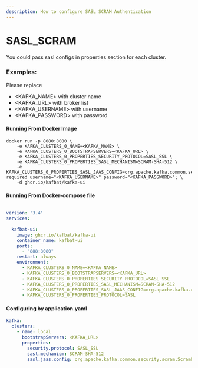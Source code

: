 ```yaml
---
description: How to configure SASL SCRAM Authentication
---
```


# SASL\_SCRAM

You could pass sasl configs in properties section for each cluster.

### Examples:

Please replace

* \<KAFKA\_NAME> with cluster name
* \<KAFKA\_URL> with broker list
* \<KAFKA\_USERNAME> with username
* \<KAFKA\_PASSWORD> with password

#### Running From Docker Image

```
docker run -p 8080:8080 \
    -e KAFKA_CLUSTERS_0_NAME=<KAFKA_NAME> \
    -e KAFKA_CLUSTERS_0_BOOTSTRAPSERVERS=<KAFKA_URL> \
    -e KAFKA_CLUSTERS_0_PROPERTIES_SECURITY_PROTOCOL=SASL_SSL \
    -e KAFKA_CLUSTERS_0_PROPERTIES_SASL_MECHANISM=SCRAM-SHA-512 \     
    -e KAFKA_CLUSTERS_0_PROPERTIES_SASL_JAAS_CONFIG=org.apache.kafka.common.security.scram.ScramLoginModule required username="<KAFKA_USERNAME>" password="<KAFKA_PASSWORD>"; \
    -d ghcr.io/kafbat/kafka-ui 
```

#### Running From Docker-compose file

```yaml

version: '3.4'
services:
  
  kafbat-ui:
    image: ghcr.io/kafbat/kafka-ui
    container_name: kafbat-ui
    ports:
      - "888:8080"
    restart: always
    environment:
      - KAFKA_CLUSTERS_0_NAME=<KAFKA_NAME>
      - KAFKA_CLUSTERS_0_BOOTSTRAPSERVERS=<KAFKA_URL>
      - KAFKA_CLUSTERS_0_PROPERTIES_SECURITY_PROTOCOL=SASL_SSL
      - KAFKA_CLUSTERS_0_PROPERTIES_SASL_MECHANISM=SCRAM-SHA-512
      - KAFKA_CLUSTERS_0_PROPERTIES_SASL_JAAS_CONFIG=org.apache.kafka.common.security.scram.ScramLoginModule required username="<KAFKA_USERNAME>" password="<KAFKA_PASSWORD>";
      - KAFKA_CLUSTERS_0_PROPERTIES_PROTOCOL=SASL
```

#### Configuring by application.yaml

```yaml
kafka:
  clusters:
    - name: local
      bootstrapServers: <KAFKA_URL>
      properties:
        security.protocol: SASL_SSL
        sasl.mechanism: SCRAM-SHA-512        
        sasl.jaas.config: org.apache.kafka.common.security.scram.ScramLoginModule required username="<KAFKA_USERNAME>" password="<KAFKA_PASSWORD>";
```
